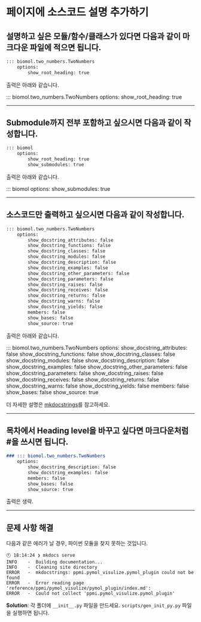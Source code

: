 # 페이지에 소스코드 설명 추가하기

## 설명하고 싶은 모듈/함수/클래스가 있다면 다음과 같이 마크다운 파일에 적으면 됩니다.

```md
::: biomol.two_numbers.TwoNumbers
    options:
        show_root_heading: true
```

출력은 아래와 같습니다.

::: biomol.two_numbers.TwoNumbers
    options:
        show_root_heading: true


---
## Submodule까지 전부 포함하고 싶으시면 다음과 같이 작성합니다.

```md
::: biomol
    options:
        show_root_heading: true
        show_submodules: true
```

출력은 아래와 같습니다.

::: biomol
    options:
        show_submodules: true


---
## 소스코드만 출력하고 싶으시면 다음과 같이 작성합니다.

```md
::: biomol.two_numbers.TwoNumbers
    options:
        show_docstring_attributes: false
        show_docstring_functions: false
        show_docstring_classes: false
        show_docstring_modules: false
        show_docstring_description: false
        show_docstring_examples: false
        show_docstring_other_parameters: false
        show_docstring_parameters: false
        show_docstring_raises: false
        show_docstring_receives: false
        show_docstring_returns: false
        show_docstring_warns: false
        show_docstring_yields: false
        members: false
        show_bases: false
        show_source: true
```

출력은 아래와 같습니다.

::: biomol.two_numbers.TwoNumbers
    options:
        show_docstring_attributes: false
        show_docstring_functions: false
        show_docstring_classes: false
        show_docstring_modules: false
        show_docstring_description: false
        show_docstring_examples: false
        show_docstring_other_parameters: false
        show_docstring_parameters: false
        show_docstring_raises: false
        show_docstring_receives: false
        show_docstring_returns: false
        show_docstring_warns: false
        show_docstring_yields: false
        members: false
        show_bases: false
        show_source: true


더 자세한 설명은 [mkdocstrings](https://mkdocstrings.github.io/usage/)를 참고하세요.

---

## 목차에서 Heading level을 바꾸고 싶다면 마크다운처럼 #을 쓰시면 됩니다.
```md
### ::: biomol.two_numbers.TwoNumbers
    options:
        show_docstring_description: false
        show_docstring_examples: false
        members: false
        show_bases: false
        show_source: true
```

출력은 생략.

---

## 문제 사항 해결

다음과 같은 에러가 날 경우, 파이썬 모듈을 찾지 못하는 것입니다.

```
🕙 18:14:24 ❯ mkdocs serve
INFO    -  Building documentation...
INFO    -  Cleaning site directory
ERROR   -  mkdocstrings: ppmi.pymol_visulize.pymol_plugin could not be found
ERROR   -  Error reading page 'reference/ppmi/pymol_visulize/pymol_plugin/index.md':
ERROR   -  Could not collect 'ppmi.pymol_visulize.pymol_plugin'
```

**Solution**: 각 폴더에 `__init__.py` 파일을 만드세요. `scripts/gen_init_py.py` 파일을 실행하면 됩니다.
